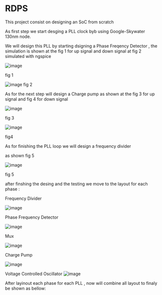 # RDPS
This project consist on designing an SoC from scratch

As first step we start desging a PLL clock byb using  Google-Skywater 130nm node.

We will design this PLL by starting dsigning a Phase Freqency Detector , the simulation is shown at the fig 1 for up signal and down signal at fig 2 simulated with ngspice

![image](https://user-images.githubusercontent.com/67355283/163258394-fe32b510-f768-4d3f-bcc7-3bb8883da135.png)

 
fig 1

 ![image](https://user-images.githubusercontent.com/67355283/163258942-15a8e1be-91c3-408d-9e7c-616cfe426cc0.png)
fig 2


As for the next step will design a Charge pump as shown at the fig 3 for up signal and fig 4 for down signal

![image](https://user-images.githubusercontent.com/67355283/163259101-efecef59-f641-4cb5-9203-c54ed5c12c6b.png)

 
fig 3


![image](https://user-images.githubusercontent.com/67355283/163259224-9c886215-c274-4dae-86e2-ec99eeecc33a.png)

 
fig4

As for finishing the PLL loop we will design a frequency divider

as shown fig 5


![image](https://user-images.githubusercontent.com/67355283/163259443-48659111-87f6-4619-aea3-b2dcc02ff700.png)

 
fig 5

 after finshing the desing and the testing we move to the layout for each phase :

Frequency Divider

![image](https://user-images.githubusercontent.com/67355283/163259856-508f04c7-7645-48de-a37b-fa23d08f83f4.png)

 
Phase Frequency Detector


![image](https://user-images.githubusercontent.com/67355283/163259962-9b46a119-7ac5-40f5-a893-62b3611dc236.png)

 
Mux

![image](https://user-images.githubusercontent.com/67355283/163260069-2abc665b-c20d-41cf-86d0-6001ccacfd03.png)

 

Charge Pump


![image](https://user-images.githubusercontent.com/67355283/163260260-842e908a-6ffe-4a42-85f1-9efcb281b3cd.png)


 

Voltage Controlled Oscillator
![image](https://user-images.githubusercontent.com/67355283/163260377-1492c22d-552a-4632-93a3-c43ae525b38b.png)


 

After layinout each phase for each PLL , now will combine all layout to finaly be shown as bellow:

 










